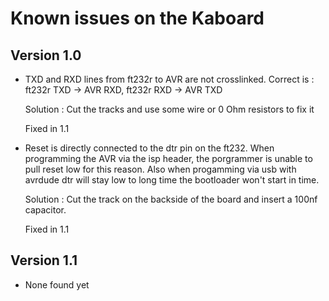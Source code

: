 Known issues on the Kaboard
===========================

Version 1.0
-----------
 * TXD and RXD lines from ft232r to AVR are not crosslinked.
    Correct is : ft232r TXD -> AVR RXD, ft232r RXD -> AVR TXD
    
    Solution : Cut the tracks and use some wire or 0 Ohm resistors to fix it 

    Fixed in 1.1

 * Reset is directly connected to the dtr pin on the ft232.
    When programming the AVR via the isp header,
    the porgrammer is unable to pull reset low for this reason.
    Also when progamming via usb with avrdude dtr will stay low 
    to long time the bootloader won't start in time. 
    
    Solution : Cut the track on the backside of the board 
                and insert a 100nf capacitor.

    Fixed in 1.1

Version 1.1
-----------
 * None found yet